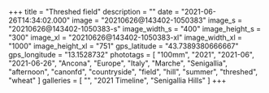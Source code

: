 +++
title = "Threshed field"
description = ""
date = "2021-06-26T14:34:02.000"
image = "20210626@143402-1050383"
image_s = "20210626@143402-1050383-s"
image_width_s = "400"
image_height_s = "300"
image_xl = "20210626@143402-1050383-xl"
image_width_xl = "1000"
image_height_xl = "751"
gps_latitude = "43.7389380666667"
gps_longitude = "13.1528732"
phototags = [ "100mm", "2021", "2021-06", "2021-06-26", "Ancona", "Europe", "Italy", "Marche", "Senigallia", "afternoon", "canonfd", "countryside", "field", "hill", "summer", "threshed", "wheat" ]
galleries = [ "", "2021 Timeline", "Senigallia Hills" ]
+++
